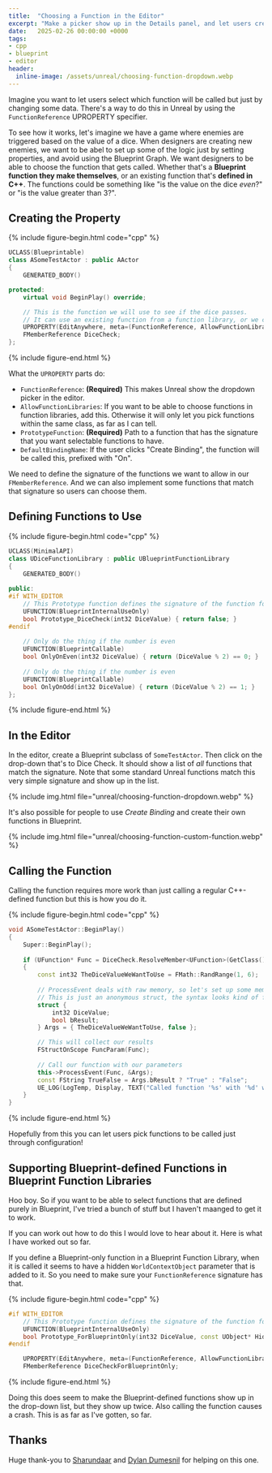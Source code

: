 ```yaml
---
title:  "Choosing a Function in the Editor"
excerpt: "Make a picker show up in the Details panel, and let users create their own matching functions."
date:   2025-02-26 00:00:00 +0000
tags:
- cpp
- blueprint
- editor
header:
  inline-image: /assets/unreal/choosing-function-dropdown.webp
---
```


Imagine you want to let users select which function will be called but just by changing some data. There's a way to do this in Unreal by using the `FunctionReference` UPROPERTY specifier.

To see how it works, let's imagine we have a game where enemies are triggered based on the value of a dice. When designers are creating new enemies, we want to be abel to set up some of the logic just by setting properties, and avoid using the Blueprint Graph. We want designers to be able to choose the function that gets called. Whether that's a **Blueprint function they make themselves**, or an existing function that's **defined in C++**. The functions could be something like "is the value on the dice _even_?" or "is the value greater than 3?".

## Creating the Property

{%
include figure-begin.html
code="cpp"
%}
```cpp
UCLASS(Blueprintable)
class ASomeTestActor : public AActor
{
	GENERATED_BODY()

protected:
    virtual void BeginPlay() override;

    // This is the function we will use to see if the dice passes.
    // It can use an existing function from a function library, or we can define our own.
	UPROPERTY(EditAnywhere, meta=(FunctionReference, AllowFunctionLibraries, PrototypeFunction="/Script/MyProject.DiceFunctionLibrary.Prototype_DiceCheck", DefaultBindingName="CheckDiceValue"))
	FMemberReference DiceCheck;
};
```
{%
include figure-end.html
%}

What the `UPROPERTY` parts do:
- `FunctionReference`: **(Required)** This makes Unreal show the dropdown picker in the editor. 
- `AllowFunctionLibraries`: If you want to be able to choose functions in function libraries, add this. Otherwise it will only let you pick functions within the same class, as far as I can tell.
- `PrototypeFunction`: **(Required)** Path to a function that has the signature that you want selectable functions to have.
- `DefaultBindingName`: If the user clicks "Create Binding", the function will be called this, prefixed with "On".

We need to define the signature of the functions we want to allow in our `FMemberReference`. And we can also implement some functions that match that signature so users can choose them. 


## Defining Functions to Use

{%
include figure-begin.html
code="cpp"
%}
```cpp
UCLASS(MinimalAPI)
class UDiceFunctionLibrary : public UBlueprintFunctionLibrary
{
	GENERATED_BODY()
	
public:
#if WITH_EDITOR
	// This Prototype function defines the signature of the function for the editor
	UFUNCTION(BlueprintInternalUseOnly)
	bool Prototype_DiceCheck(int32 DiceValue) { return false; }
#endif
	
    // Only do the thing if the number is even
	UFUNCTION(BlueprintCallable)
	bool OnlyOnEven(int32 DiceValue) { return (DiceValue % 2) == 0; }
	
    // Only do the thing if the number is even
	UFUNCTION(BlueprintCallable)
	bool OnlyOnOdd(int32 DiceValue) { return (DiceValue % 2) == 1; }
};
```
{%
include figure-end.html
%}


## In the Editor

In the editor, create a Blueprint subclass of `SomeTestActor`. Then click on the drop-down that's to Dice Check. It should show a list of _all_ functions that match the signature. Note that some standard Unreal functions match this very simple signature and show up in the list.

{% include img.html file="unreal/choosing-function-dropdown.webp" %}

It's also possible for people to use _Create Binding_ and create their own functions in Blueprint.

{% include img.html file="unreal/choosing-function-custom-function.webp" %}



## Calling the Function

Calling the function requires more work than just calling a regular C++-defined function but this is how you do it. 

{%
include figure-begin.html
code="cpp"
%}
```cpp
void ASomeTestActor::BeginPlay()
{
	Super::BeginPlay();
	
	if (UFunction* Func = DiceCheck.ResolveMember<UFunction>(GetClass()))
	{
		const int32 TheDiceValueWeWantToUse = FMath::RandRange(1, 6);
			
		// ProcessEvent deals with raw memory, so let's set up some memory to be used
		// This is just an anonymous struct, the syntax looks kind of funky though
		struct {
			int32 DiceValue;
			bool bResult;
		} Args = { TheDiceValueWeWantToUse, false };

		// This will collect our results
		FStructOnScope FuncParam(Func);
		
		// Call our function with our parameters
		this->ProcessEvent(Func, &Args);
		const FString TrueFalse = Args.bResult ? "True" : "False";
		UE_LOG(LogTemp, Display, TEXT("Called function '%s' with '%d' was '%s'"), *Func->GetDisplayNameText().ToString(), TheDiceValueWeWantToUse, *TrueFalse);
	}
}
```
{%
include figure-end.html
%}

Hopefully from this you can let users pick functions to be called just through configuration!

## Supporting Blueprint-defined Functions in Blueprint Function Libraries

Hoo boy. So if you want to be able to select functions that are defined purely in Blueprint, I've tried a bunch of stuff but I haven't maanged to get it to work.

If you can work out how to do this I would love to hear about it. Here is what I have worked out so far.

If you define a Blueprint-only function in a Blueprint Function Library, when it is called it seems to have a hidden `WorldContextObject` parameter that is added to it. So you need to make sure your `FunctionReference` signature has that.

{%
include figure-begin.html
code="cpp"
%}
```cpp
#if WITH_EDITOR
	// This Prototype function defines the signature of the function for the editor
	UFUNCTION(BlueprintInternalUseOnly)
	bool Prototype_ForBlueprintOnly(int32 DiceValue, const UObject* HiddenWorldContextObject) { return false; }
#endif

	UPROPERTY(EditAnywhere, meta=(FunctionReference, AllowFunctionLibraries, PrototypeFunction="/Script/MyProject.DiceFunctionLibrary.Prototype_ForBlueprintOnly", DefaultBindingName="DiceCheck"))
	FMemberReference DiceCheckForBlueprintOnly;
```
{%
include figure-end.html
%}

Doing this does seem to make the Blueprint-defined functions show up in the drop-down list, but they show up twice. Also calling the function causes a crash. This is as far as I've gotten, so far.


## Thanks

Huge thank-you to [Sharundaar](https://sharundaar.github.io/) and [Dylan Dumesnil](https://github.com/DoubleDeez) for helping on this one.

